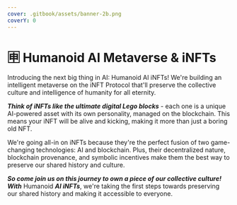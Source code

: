 ```yaml
---
cover: .gitbook/assets/banner-2b.png
coverY: 0
---
```


# 🈸 Humanoid AI Metaverse & iNFTs

Introducing the next big thing in AI: Humanoid AI iNFTs! We're building an intelligent metaverse on the iNFT Protocol that'll preserve the collective culture and intelligence of humanity for all eternity.

_**Think of iNFTs like the ultimate digital Lego blocks**_ - each one is a unique AI-powered asset with its own personality, managed on the blockchain. This means your iNFT will be alive and kicking, making it more than just a boring old NFT.

We're going all-in on iNFTs because they're the perfect fusion of two game-changing technologies: AI and blockchain. Plus, their decentralized nature, blockchain provenance, and symbolic incentives make them the best way to preserve our shared history and culture.

_**So come join us on this journey to own a piece of our collective culture! With**_ Humanoid _**AI iNFTs**_, we're taking the first steps towards preserving our shared history and making it accessible to everyone.
